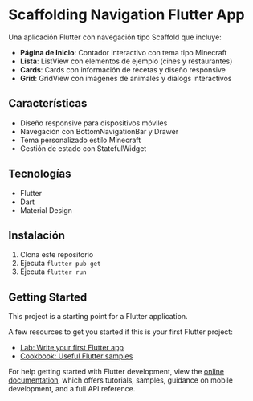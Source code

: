 # Scaffolding Navigation Flutter App

Una aplicación Flutter con navegación tipo Scaffold que incluye:

- **Página de Inicio**: Contador interactivo con tema tipo Minecraft
- **Lista**: ListView con elementos de ejemplo (cines y restaurantes)
- **Cards**: Cards con información de recetas y diseño responsive
- **Grid**: GridView con imágenes de animales y dialogs interactivos

## Características

- Diseño responsive para dispositivos móviles
- Navegación con BottomNavigationBar y Drawer
- Tema personalizado estilo Minecraft
- Gestión de estado con StatefulWidget

## Tecnologías

- Flutter
- Dart
- Material Design

## Instalación

1. Clona este repositorio
2. Ejecuta `flutter pub get`
3. Ejecuta `flutter run`

## Getting Started

This project is a starting point for a Flutter application.

A few resources to get you started if this is your first Flutter project:

- [Lab: Write your first Flutter app](https://docs.flutter.dev/get-started/codelab)
- [Cookbook: Useful Flutter samples](https://docs.flutter.dev/cookbook)

For help getting started with Flutter development, view the
[online documentation](https://docs.flutter.dev/), which offers tutorials,
samples, guidance on mobile development, and a full API reference.
